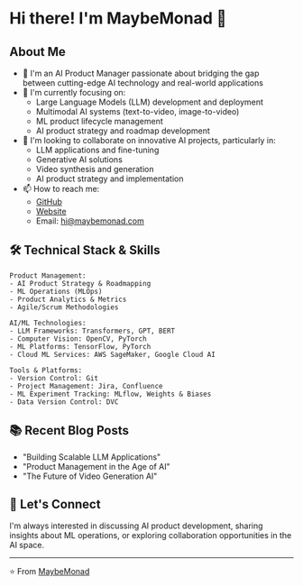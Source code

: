 # Hi there! I'm MaybeMonad 👋

## About Me
- 👀 I'm an AI Product Manager passionate about bridging the gap between cutting-edge AI technology and real-world applications
- 🌱 I'm currently focusing on:
  - Large Language Models (LLM) development and deployment
  - Multimodal AI systems (text-to-video, image-to-video)
  - ML product lifecycle management
  - AI product strategy and roadmap development
- 💞️ I'm looking to collaborate on innovative AI projects, particularly in:
  - LLM applications and fine-tuning
  - Generative AI solutions
  - Video synthesis and generation
  - AI product strategy and implementation
- 📫 How to reach me:
  - [GitHub](https://github.com/MaybeMonad)
  - [Website](https://maybemonad.com)
  - Email: hi@maybemonad.com

## 🛠️ Technical Stack & Skills
```
Product Management:
- AI Product Strategy & Roadmapping
- ML Operations (MLOps)
- Product Analytics & Metrics
- Agile/Scrum Methodologies

AI/ML Technologies:
- LLM Frameworks: Transformers, GPT, BERT
- Computer Vision: OpenCV, PyTorch
- ML Platforms: TensorFlow, PyTorch
- Cloud ML Services: AWS SageMaker, Google Cloud AI

Tools & Platforms:
- Version Control: Git
- Project Management: Jira, Confluence
- ML Experiment Tracking: MLflow, Weights & Biases
- Data Version Control: DVC
```

## 📚 Recent Blog Posts
<!-- BLOG-POST-LIST:START -->
- "Building Scalable LLM Applications"
- "Product Management in the Age of AI"
- "The Future of Video Generation AI"
<!-- BLOG-POST-LIST:END -->

## 🤝 Let's Connect
I'm always interested in discussing AI product development, sharing insights about ML operations, or exploring collaboration opportunities in the AI space.

---
⭐️ From [MaybeMonad](https://github.com/MaybeMonad)

<!---
MaybeMonad/MaybeMonad is a ✨ special ✨ repository because its `README.md` (this file) appears on your GitHub profile.
You can click the Preview link to take a look at your changes.
--->
